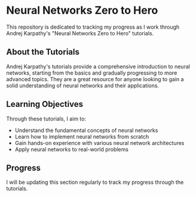 # Neural Networks Zero to Hero 

This repository is dedicated to tracking my progress as I work through Andrej Karpathy's "Neural Networks Zero to Hero" tutorials.

## About the Tutorials

Andrej Karpathy's tutorials provide a comprehensive introduction to neural networks, starting from the basics and gradually progressing to more advanced topics. They are a great resource for anyone looking to gain a solid understanding of neural networks and their applications.

## Learning Objectives

Through these tutorials, I aim to:

- Understand the fundamental concepts of neural networks
- Learn how to implement neural networks from scratch
- Gain hands-on experience with various neural network architectures
- Apply neural networks to real-world problems

## Progress

I will be updating this section regularly to track my progress through the tutorials.


